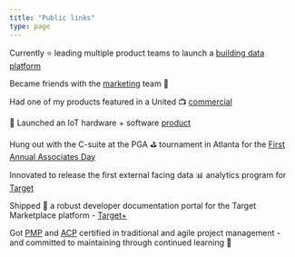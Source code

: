 ```yaml
---
title: "Public links"
type: page
---
```



Currently :star: leading multiple product teams to launch a [building data platform](https://atrius.com/solutions/building-digital-twin-platform/)

Became friends with the [marketing](https://www.linkedin.com/posts/atrius-acuity_atrius-voices-andrew-dallmann-dir1611757568-YJVd?utm_source=share&utm_medium=member_desktop) team :handshake:

Had one of my products featured in a United :tv: [commercial](https://www.ispot.tv/ad/5uMr/united-airlines-this-is-the-story)

:rocket: Launched an IoT hardware + software [product](https://atrius.com/reimagining-indoor-positioning-systems-ips-part-iii-digital-precision-over-physical-spaces-introducing-atrius-locator/)

Hung out with the C-suite at the PGA :golf: tournament in Atlanta for the [First Annual Associates Day](https://www.linkedin.com/posts/martin-villeneuve-b70a033_acuity-brands-and-our-ceo-neil-ashe-hosted-activity-6969061045772374016-BU4P/)

Innovated to release the first external facing data :bar_chart: analytics program for [Target](https://www.youtube.com/watch?v=RZC2lRjcz20)

Shipped :ship: a robust developer documentation portal for the Target Marketplace platform - [Target+](https://plus.target.com/docs/spec/seller)

Got [PMP](https://www.credly.com/badges/fe7e720a-775c-47ff-9434-1d41bbabcd9f/public_url) and [ACP](https://www.credly.com/badges/a3a0baef-b593-4afb-909a-dba3afd7e561/public_url) certified in traditional and agile project management - and committed to maintaining through continued learning :book:
